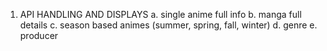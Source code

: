 1. API HANDLING AND DISPLAYS
a. single anime full info
b. manga full details 
c. season based animes (summer, spring, fall, winter)
d. genre
e. producer
